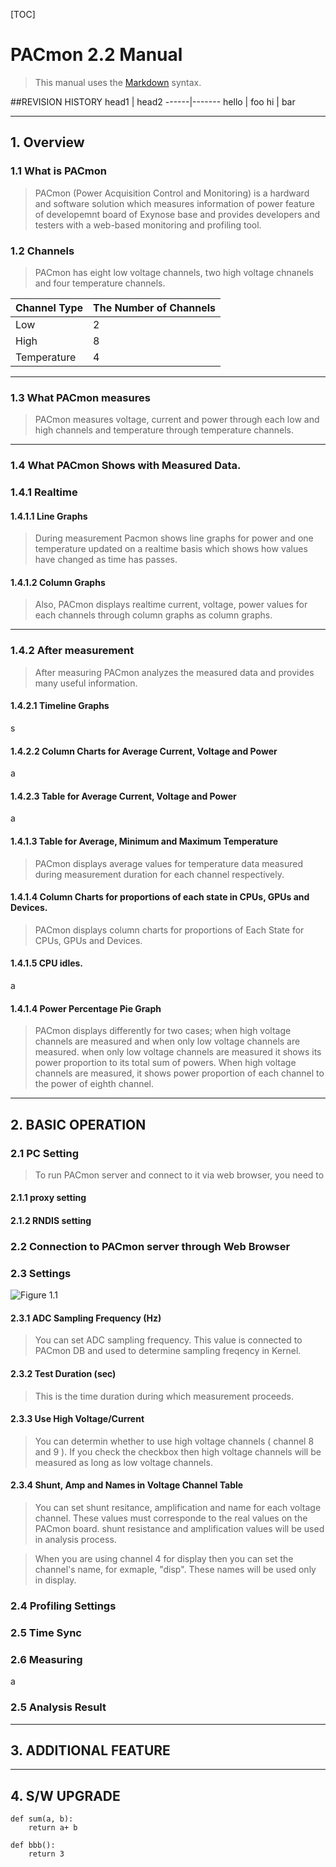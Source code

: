 [TOC]
# PACmon 2.2 Manual
>This manual uses the [Markdown](http://daringfireball.net/projects/markdown/) syntax.


##REVISION HISTORY
head1 | head2
------|-------
hello | foo
hi    | bar

---
## 1. Overview

### 1.1  What is PACmon
>PACmon (Power Acquisition Control and Monitoring) is a hardward and software solution which measures information of power feature of developemnt board of Exynose base and provides developers and testers with a web-based monitoring and profiling tool. 

### 1.2 Channels
>PACmon has eight low voltage channels, two high voltage chnanels and four temperature channels.

Channel Type| The Number of Channels
------------------------|--------------
            Low         |             2
            High        |             8
            Temperature |             4

---
### 1.3 What PACmon measures
>PACmon measures voltage, current and power through each low and high channels and temperature through temperature channels.



---
### 1.4 What PACmon Shows with Measured Data.

### 1.4.1 Realtime

#### 1.4.1.1 Line Graphs
>During measurement Pacmon shows line graphs for power and one temperature updated on a realtime basis which shows how values have changed as time has passes.

#### 1.4.1.2 Column Graphs
>Also, PACmon displays realtime current, voltage, power values for each channels through column graphs as column graphs.

___

### 1.4.2 After measurement
>After measuring PACmon analyzes the measured data and provides many useful information.

#### 1.4.2.1 Timeline Graphs
s
#### 1.4.2.2 Column Charts for Average Current, Voltage and Power
a
#### 1.4.2.3 Table for Average Current, Voltage and Power
a

#### 1.4.1.3 Table for Average, Minimum and Maximum Temperature
>PACmon displays average values for temperature data measured during measurement duration for each channel respectively.

#### 1.4.1.4 Column Charts for proportions of each state in CPUs, GPUs and Devices.
>PACmon displays column charts for proportions of Each State for CPUs, GPUs and Devices. 

#### 1.4.1.5 CPU idles.
a

#### 1.4.1.4 Power Percentage Pie Graph
>PACmon displays differently for two cases; when high voltage channels are measured and when only low voltage channels are measured.
when only low voltage channels are measured it shows its power proportion to its total sum of powers. 
When high voltage channels are measured, it shows power proportion of each channel to the power of eighth channel.


---


        

 
## 2. BASIC OPERATION
### 2.1 PC Setting
> To run PACmon server and connect to it via web browser, you need to 

#### 2.1.1 proxy setting


#### 2.1.2 RNDIS setting

### 2.2 Connection to PACmon server through Web Browser

### 2.3 Settings

![Figure 1.1](http://55.vs.woobi.co.kr/settings.PNG)
#### 2.3.1 ADC Sampling Frequency (Hz)
>You can set ADC sampling frequency. This value is connected to PACmon DB and used to determine sampling freqency in Kernel.

#### 2.3.2 Test Duration (sec)
>This is the time duration during which measurement proceeds.


#### 2.3.3 Use High Voltage/Current

> You can determin whether to use high voltage channels ( channel 8 and 9 ). If you check the checkbox then high voltage channels will be measured as long as low voltage channels.

#### 2.3.4 Shunt, Amp and Names in Voltage Channel Table
> You can set shunt resitance, amplification and name for each voltage channel. These values must corresponde to the real values on the PACmon board. shunt resistance and amplification values will be used in analysis process. 

> When you are using channel 4 for display then you can set the channel's name, for exmaple, "disp". These names will be used only in display.

### 2.4 Profiling Settings

### 2.5 Time Sync



### 2.6 Measuring
a


### 2.5 Analysis Result



---
## 3. ADDITIONAL FEATURE

---
## 4. S/W UPGRADE
```{.python}
def sum(a, b):
    return a+ b

def bbb():
    return 3
    
    
```

